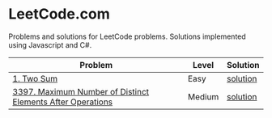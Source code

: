 # LeetCode.com

Problems and solutions for LeetCode problems. Solutions implemented using Javascript and C#.

| Problem | Level | Solution |
| -------- | -------- | --------- |
| [1. Two Sum](1/index) | Easy | [solution](1/solution) |
| [3397. Maximum Number of Distinct Elements After Operations](3397/index) | Medium | [solution](3397/solution) |